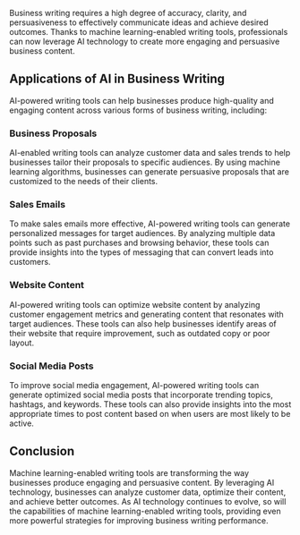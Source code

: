 
Business writing requires a high degree of accuracy, clarity, and persuasiveness to effectively communicate ideas and achieve desired outcomes. Thanks to machine learning-enabled writing tools, professionals can now leverage AI technology to create more engaging and persuasive business content.

Applications of AI in Business Writing
--------------------------------------

AI-powered writing tools can help businesses produce high-quality and engaging content across various forms of business writing, including:

### Business Proposals

AI-enabled writing tools can analyze customer data and sales trends to help businesses tailor their proposals to specific audiences. By using machine learning algorithms, businesses can generate persuasive proposals that are customized to the needs of their clients.

### Sales Emails

To make sales emails more effective, AI-powered writing tools can generate personalized messages for target audiences. By analyzing multiple data points such as past purchases and browsing behavior, these tools can provide insights into the types of messaging that can convert leads into customers.

### Website Content

AI-powered writing tools can optimize website content by analyzing customer engagement metrics and generating content that resonates with target audiences. These tools can also help businesses identify areas of their website that require improvement, such as outdated copy or poor layout.

### Social Media Posts

To improve social media engagement, AI-powered writing tools can generate optimized social media posts that incorporate trending topics, hashtags, and keywords. These tools can also provide insights into the most appropriate times to post content based on when users are most likely to be active.

Conclusion
----------

Machine learning-enabled writing tools are transforming the way businesses produce engaging and persuasive content. By leveraging AI technology, businesses can analyze customer data, optimize their content, and achieve better outcomes. As AI technology continues to evolve, so will the capabilities of machine learning-enabled writing tools, providing even more powerful strategies for improving business writing performance.
